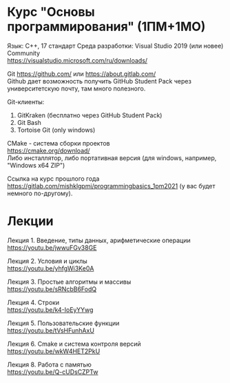 # Курс "Основы программирования" (1ПМ+1МО)
Язык: С++, 17 стандарт
Среда разработки: Visual Studio 2019 (или новее) Community  
https://visualstudio.microsoft.com/ru/downloads/

Git https://github.com/ или https://about.gitlab.com/  
Github дает возможность получить GitHub Student Pack через университетскую почту, там много полезного.  

Git-клиенты:  
1. GitKraken (бесплатно через GitHub Student Pack)
2. Git Bash
3. Tortoise Git (only windows)  

CMake - система сборки проектов  
https://cmake.org/download/  
Либо инсталлятор, либо портативная версия (для windows, например, "Windows x64 ZIP")

Ссылка на курс прошлого года https://gitlab.com/mishklgpmi/programmingbasics_1pm2021  (у вас будет немного по-другому). 

# Лекции  
Лекция 1. Введение, типы данных, арифметические операции  
https://youtu.be/jwwuFGv38GE   

Лекция 2. Условия и циклы  
https://youtu.be/yhfgWi3Ke0A  

Лекция 3. Простые алгоритмы и массивы  
https://youtu.be/sRNcbB6FodQ  

Лекция 4. Строки  
https://youtu.be/k4-IoEyYYwg  

Лекция 5. Пользовательские функции  
https://youtu.be/tVsHFunhAxU  

Лекция 6. Cmake и система контроля версий  
https://youtu.be/wkW4HET2PkU  

Лекция 8. Работа с памятью  
https://youtu.be/Q-cUDsCZPTw  
